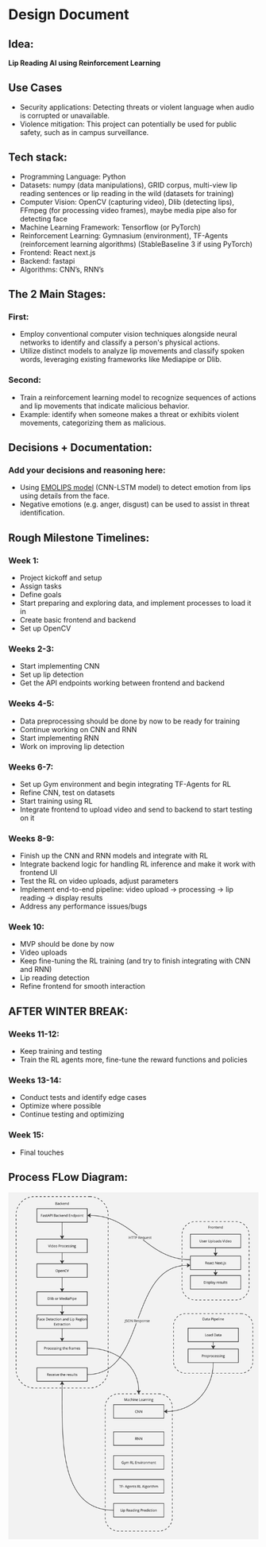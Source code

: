 
# Design Document

## Idea:  
**Lip Reading AI using Reinforcement Learning**  

## Use Cases
- Security applications: Detecting threats or violent language when audio is corrupted or unavailable.
- Violence mitigation: This project can potentially be used for public safety, such as in campus surveillance.

## Tech stack: 
- Programming Language: Python 
- Datasets: numpy (data manipulations), GRID corpus, multi-view lip reading sentences or lip reading in the wild (datasets for training) 
- Computer Vision: OpenCV (capturing video), Dlib (detecting lips), FFmpeg (for processing video frames), maybe media pipe also for detecting face 
- Machine Learning Framework: Tensorflow (or PyTorch) 
- Reinforcement Learning: Gymnasium (environment), TF-Agents (reinforcement learning algorithms) (StableBaseline 3 if using PyTorch) 
- Frontend: React next.js 
- Backend: fastapi 
- Algorithms: CNN’s, RNN’s 

## The 2 Main Stages:  

### First:  
- Employ conventional computer vision techniques alongside neural networks to identify and classify a person's physical actions.  
- Utilize distinct models to analyze lip movements and classify spoken words, leveraging existing frameworks like Mediapipe or Dlib.  

### Second:  
- Train a reinforcement learning model to recognize sequences of actions and lip movements that indicate malicious behavior.  
- Example: identify when someone makes a threat or exhibits violent movements, categorizing them as malicious.  

## Decisions + Documentation:
### Add your decisions and reasoning here:
- Using [EMOLIPS model]([url](https://github.com/SMIL-SPCRAS/EMOLIPS)) (CNN-LSTM model) to detect emotion from lips using details from the face.
- Negative emotions (e.g. anger, disgust) can be used to assist in threat identification. 

## Rough Milestone Timelines:  

### Week 1:  
- Project kickoff and setup  
- Assign tasks  
- Define goals  
- Start preparing and exploring data, and implement processes to load it in  
- Create basic frontend and backend  
- Set up OpenCV  

### Weeks 2-3:  
- Start implementing CNN  
- Set up lip detection  
- Get the API endpoints working between frontend and backend  

### Weeks 4-5:  
- Data preprocessing should be done by now to be ready for training  
- Continue working on CNN and RNN  
- Start implementing RNN  
- Work on improving lip detection  

### Weeks 6-7:  
- Set up Gym environment and begin integrating TF-Agents for RL  
- Refine CNN, test on datasets  
- Start training using RL  
- Integrate frontend to upload video and send to backend to start testing on it  

### Weeks 8-9:  
- Finish up the CNN and RNN models and integrate with RL  
- Integrate backend logic for handling RL inference and make it work with frontend UI  
- Test the RL on video uploads, adjust parameters  
- Implement end-to-end pipeline: video upload → processing → lip reading → display results  
- Address any performance issues/bugs  

### Week 10:  
- MVP should be done by now  
- Video uploads  
- Keep fine-tuning the RL training (and try to finish integrating with CNN and RNN)  
- Lip reading detection  
- Refine frontend for smooth interaction  

## AFTER WINTER BREAK:  

### Weeks 11-12:  
- Keep training and testing  
- Train the RL agents more, fine-tune the reward functions and policies  

### Weeks 13-14:  
- Conduct tests and identify edge cases  
- Optimize where possible  
- Continue testing and optimizing  

### Week 15:  
- Final touches  

## Process FLow Diagram:
![Process Flow Diagram](/process_flow_dgm.jpg)
